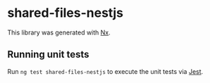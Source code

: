# shared-files-nestjs

This library was generated with [Nx](https://nx.dev).

## Running unit tests

Run `ng test shared-files-nestjs` to execute the unit tests via [Jest](https://jestjs.io).
